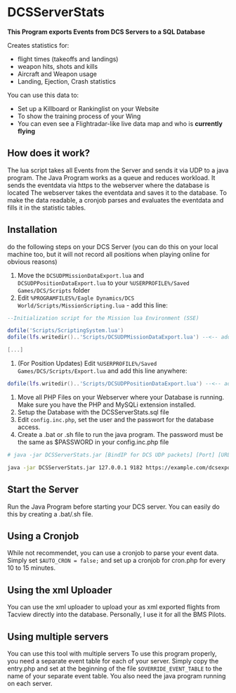 # DCSServerStats



**This Program exports Events from DCS Servers to a SQL Database**

Creates statistics for:
- flight times (takeoffs and landings)
- weapon hits, shots and kills
- Aircraft and Weapon usage
- Landing, Ejection, Crash statistics

You can use this data to:
- Set up a Killboard or Rankinglist on your Website
- To show the training process of your Wing
- You can even see a Flightradar-like live data map and who is **currently flying**


## How does it work?

The lua script takes all Events from the Server and sends it via UDP to a java program.
The Java Program works as a queue and reduces workload. It sends the eventdata via https to the webserver where the database is located
The webserver takes the eventdata and saves it to the database.
To make the data readable, a cronjob parses and evaluates the eventdata and fills it in the statistic tables.


## Installation
do the following steps on your DCS Server (you can do this on your local machine too, but it will not record all positions when playing online for obvious reasons)
1. Move the `DCSUDPMissionDataExport.lua` and `DCSUDPPositionDataExport.lua` to your `%USERPROFILE%/Saved Games/DCS/Scripts` folder
2. Edit `%PROGRAMFILES%/Eagle Dynamics/DCS World/Scripts/MissionScripting.lua` - add this line:
```lua
--Initialization script for the Mission lua Environment (SSE)

dofile('Scripts/ScriptingSystem.lua')
dofile(lfs.writedir()..'Scripts/DCSUDPMissionDataExport.lua') --<-- add this line

[...]
```

1. (For Position Updates) Edit `%USERPROFILE%/Saved Games/DCS/Scripts/Export.lua` and add this line anywhere:
```lua
dofile(lfs.writedir()..'Scripts/DCSUDPPositionDataExport.lua') --<-- add this line
```

1. Move all PHP Files on your Webserver where your Database is running. Make sure you have the PHP and MySQLi extension installed.
2. Setup the Database with the DCSServerStats.sql file
3. Edit `config.inc.php`, set the user and the passwort for the database access.
4. Create a .bat or .sh file to run the java program. The password must be the same as $PASSWORD in your config.inc.php file
```sh
# java -jar DCSServerStats.jar [BindIP for DCS UDP packets] [Port] [URL to entry.php] [password] 

java -jar DCSServerStats.jar 127.0.0.1 9182 https://example.com/dcsexport/entry.php secretpassword
```

## Start the Server
Run the Java Program before starting your DCS server. You can easily do this by creating a .bat/.sh file.

## Using a Cronjob
While not recommendet, you can use a cronjob to parse your event data. Simply set `$AUTO_CRON = false;` and set up a cronjob for cron.php for every 10 to 15 minutes.

## Using the xml Uploader
You can use the xml uploader to upload your as xml exported flights from Tacview directly into the database. Personally, I use it for all the BMS Pilots. 

## Using multiple servers
You can use this tool with multiple servers
To use this program properly, you need a separate event table for each of your server.
Simply copy the entry.php and set at the beginning of the file `$OVERRIDE_EVENT_TABLE` to the name of your separate event table. You also need the java program running on each server.

